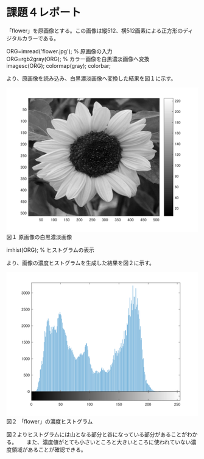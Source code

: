 # 課題４レポート

「flower」を原画像とする。この画像は縦512、横512画素による正方形のディジタルカラーである。

ORG=imread('flower.jpg'); % 原画像の入力  
ORG=rgb2gray(ORG); % カラー画像を白黒濃淡画像へ変換  
imagesc(ORG); colormap(gray); colorbar;

より、原画像を読み込み、白黒濃淡画像へ変換した結果を図１に示す。

![原画像](https://github.com/Koukuri/work_image_processing/blob/master/image/kadai4.1.png)
図１ 原画像の白黒濃淡画像

imhist(ORG); % ヒストグラムの表示  

より、画像の濃度ヒストグラムを生成した結果を図２に示す。

![原画像](https://github.com/Koukuri/work_image_processing/blob/master/image/kadai4.2.png)
図２ 「flower」の濃度ヒストグラム

図２よりヒストグラムには山となる部分と谷になっている部分があることがわかる。　　
また、濃度値がとても小さいところと大きいところに使われていない濃度領域があることが確認できる。
